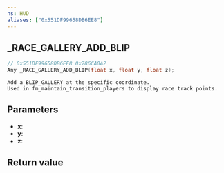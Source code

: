 ```yaml
---
ns: HUD
aliases: ["0x551DF99658DB6EE8"]
---
```

## _RACE_GALLERY_ADD_BLIP

```c
// 0x551DF99658DB6EE8 0x786CA0A2
Any _RACE_GALLERY_ADD_BLIP(float x, float y, float z);
```

```
Add a BLIP_GALLERY at the specific coordinate.
Used in fm_maintain_transition_players to display race track points.
```

## Parameters
* **x**: 
* **y**: 
* **z**: 

## Return value
